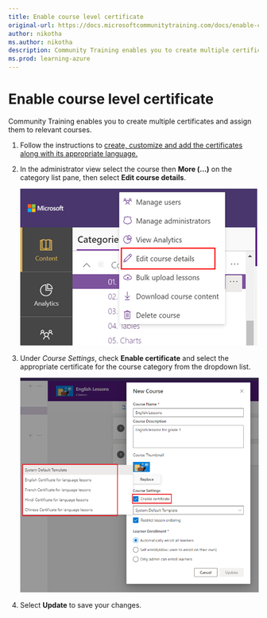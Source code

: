 ```yaml
---
title: Enable course level certificate 
original-url: https://docs.microsoftcommunitytraining.com/docs/enable-course-level-certificate
author: nikotha
ms.author: nikotha
description: Community Training enables you to create multiple certificates and assign them to the relevant courses.
ms.prod: learning-azure
---
```


# Enable course level certificate

Community Training enables you to create multiple certificates and assign them to relevant courses.

1. Follow the instructions to [create, customize and add the certificates along with its appropriate language.](../settings/customize-the-certificate-template.md)
1. In the administrator view select the course then **More (...)** on the category list pane, then select **Edit course details**.

    ![A screenshot showing how to cCreate, customize and add certificates.](../media/image%28382%29.png)

1. Under *Course Settings*, check **Enable certificate** and select the appropriate certificate for the course category from the dropdown list.

    ![A screenshot showing how to select enable certificate. ](../media/select%20certificate%20.png)

1. Select **Update** to save your changes.
